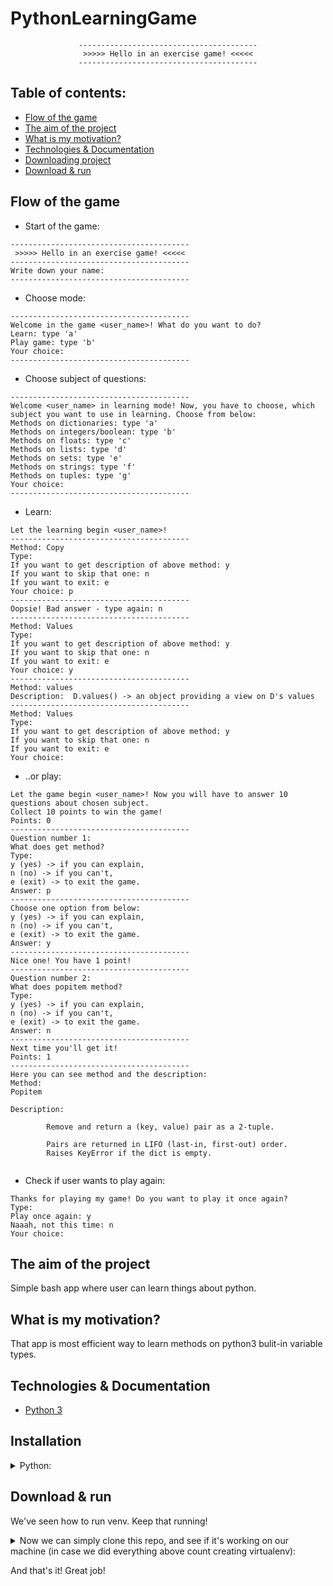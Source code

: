 # PythonLearningGame

<div align="center">

```
----------------------------------------
 >>>>> Hello in an exercise game! <<<<< 
----------------------------------------
```

</div>

## Table of contents:

- [Flow of the game](#flow-of-the-game)
- [The aim of the project](#the-aim-of-the-project)
- [What is my motivation?](#what-is-my-motivation)
- [Technologies & Documentation](#technologies--documentation)
- [Downloading project](#downloading-project)
- [Download & run](#download--run)

## Flow of the game

- Start of the game:

```
----------------------------------------
 >>>>> Hello in an exercise game! <<<<< 
----------------------------------------
Write down your name:
----------------------------------------
```

- Choose mode:

```
----------------------------------------
Welcome in the game <user_name>! What do you want to do?
Learn: type 'a'
Play game: type 'b'
Your choice: 
----------------------------------------
```

- Choose subject of questions:

```
----------------------------------------
Welcome <user_name> in learning mode! Now, you have to choose, which subject you want to use in learning. Choose from below:
Methods on dictionaries: type 'a'
Methods on integers/boolean: type 'b'
Methods on floats: type 'c'
Methods on lists: type 'd'
Methods on sets: type 'e'
Methods on strings: type 'f'
Methods on tuples: type 'g'
Your choice: 
----------------------------------------
```

- Learn:

```
Let the learning begin <user_name>!
----------------------------------------
Method: Copy
Type:
If you want to get description of above method: y
If you want to skip that one: n
If you want to exit: e
Your choice: p
----------------------------------------
Oopsie! Bad answer - type again: n
----------------------------------------
Method: Values
Type:
If you want to get description of above method: y
If you want to skip that one: n
If you want to exit: e
Your choice: y
----------------------------------------
Method: values
Description:  D.values() -> an object providing a view on D's values 
----------------------------------------
Method: Values
Type:
If you want to get description of above method: y
If you want to skip that one: n
If you want to exit: e
Your choice: 
```

- ..or play:

```
Let the game begin <user_name>! Now you will have to answer 10 questions about chosen subject. 
Collect 10 points to win the game! 
Points: 0
----------------------------------------
Question number 1:
What does get method?
Type:
y (yes) -> if you can explain,
n (no) -> if you can't,
e (exit) -> to exit the game.
Answer: p
----------------------------------------
Choose one option from below:
y (yes) -> if you can explain,
n (no) -> if you can't,
e (exit) -> to exit the game.
Answer: y
----------------------------------------
Nice one! You have 1 point!
----------------------------------------
Question number 2:
What does popitem method?
Type:
y (yes) -> if you can explain,
n (no) -> if you can't,
e (exit) -> to exit the game.
Answer: n
----------------------------------------
Next time you'll get it!
Points: 1
----------------------------------------
Here you can see method and the description:
Method:
Popitem

Description:

        Remove and return a (key, value) pair as a 2-tuple.
        
        Pairs are returned in LIFO (last-in, first-out) order.
        Raises KeyError if the dict is empty.
        
```

- Check if user wants to play again:

```
Thanks for playing my game! Do you want to play it once again?
Type:
Play once again: y
Naaah, not this time: n
Your choice: 
```

## The aim of the project

Simple bash app where user can learn things about python.

## What is my motivation?

That app is most efficient way to learn methods on python3 bulit-in variable types.

## Technologies & Documentation

- [Python 3](https://docs.python.org/3/)

## Installation
<details>
<summary>Python:</summary>
Visit https://www.python.org/downloads/ and type which installing package you prefer (by your operating system) and download the package.
After download, go through installation process.
After above, let's check if Python is installed on your computer. To do this, open your terminal or command prompt and type:
For MacOS/Linux:
```
python3 --version
```
For Windows:
```
python --version
```
</details>

##  Download & run
We've seen how to run venv. Keep that running!

<details>
<summary>Now we can simply clone this repo, and see if it's working on our machine (in case we did everything above count creating virtualenv):</summary>

```
git init                                                         # to initialize repository
git clone https://github.com/xwojziarnik/PythonLearningGame      # to clone this repository into your local machine

python3 app/learning_game.py
```
</details>

And that's it! Great job!
